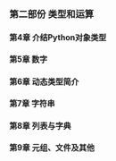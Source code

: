 ### 第二部份 类型和运算
#### 第4章 介结Python对象类型
#### 第5章 数字
#### 第6章 动态类型简介
#### 第7章 字符串
#### 第8章 列表与字典
#### 第9章 元组、文件及其他
